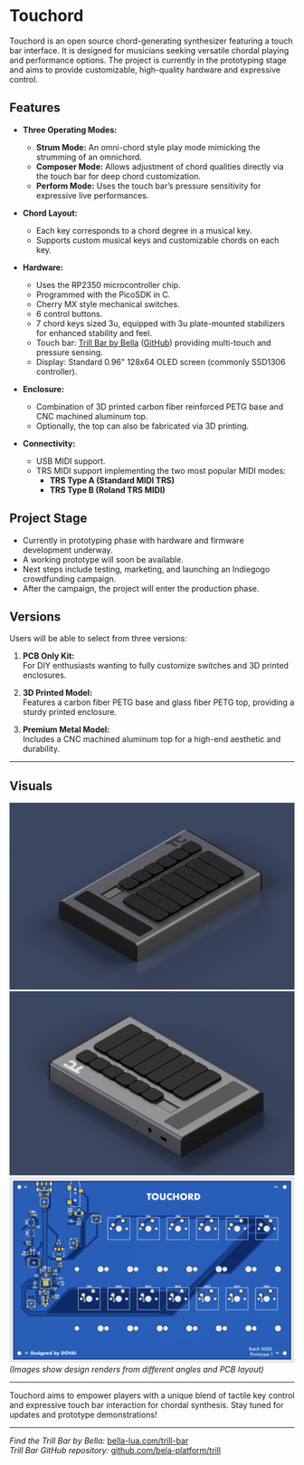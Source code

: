 # Touchord

Touchord is an open source chord-generating synthesizer featuring a touch bar interface. It is designed for musicians seeking versatile chordal playing and performance options. The project is currently in the prototyping stage and aims to provide customizable, high-quality hardware and expressive control.

## Features

- **Three Operating Modes:**
  - **Strum Mode:** An omni-chord style play mode mimicking the strumming of an omnichord.
  - **Composer Mode:** Allows adjustment of chord qualities directly via the touch bar for deep chord customization.
  - **Perform Mode:** Uses the touch bar’s pressure sensitivity for expressive live performances.

- **Chord Layout:**
  - Each key corresponds to a chord degree in a musical key.
  - Supports custom musical keys and customizable chords on each key.

- **Hardware:**
  - Uses the RP2350 microcontroller chip.
  - Programmed with the PicoSDK in C.
  - Cherry MX style mechanical switches.
  - 6 control buttons.
  - 7 chord keys sized 3u, equipped with 3u plate-mounted stabilizers for enhanced stability and feel.
  - Touch bar: [Trill Bar by Bella](https://bella-lua.com/trill-bar) ([GitHub](https://github.com/bela-platform/trill)) providing multi-touch and pressure sensing.
  - Display: Standard 0.96" 128x64 OLED screen (commonly SSD1306 controller).

- **Enclosure:**
  - Combination of 3D printed carbon fiber reinforced PETG base and CNC machined aluminum top.
  - Optionally, the top can also be fabricated via 3D printing.

- **Connectivity:**
  - USB MIDI support.
  - TRS MIDI support implementing the two most popular MIDI modes:
    - **TRS Type A (Standard MIDI TRS)**
    - **TRS Type B (Roland TRS MIDI)**

## Project Stage

- Currently in prototyping phase with hardware and firmware development underway.
- A working prototype will soon be available.
- Next steps include testing, marketing, and launching an Indiegogo crowdfunding campaign.
- After the campaign, the project will enter the production phase.

## Versions

Users will be able to select from three versions:

1. **PCB Only Kit:**  
   For DIY enthusiasts wanting to fully customize switches and 3D printed enclosures.

2. **3D Printed Model:**  
   Features a carbon fiber PETG base and glass fiber PETG top, providing a sturdy printed enclosure.

3. **Premium Metal Model:**  
   Includes a CNC machined aluminum top for a high-end aesthetic and durability.

---

## Visuals

![Render Side View](./img/TC%20Render%202.png)  
![Render Front View](./img/TC%20Render%201.png)  
![PCB Example](./img/PCB.png)  
*(Images show design renders from different angles and PCB layout)*

---

Touchord aims to empower players with a unique blend of tactile key control and expressive touch bar interaction for chordal synthesis. Stay tuned for updates and prototype demonstrations!

---

*Find the Trill Bar by Bella:* [bella-lua.com/trill-bar](https://bella-lua.com/trill-bar)  
*Trill Bar GitHub repository:* [github.com/bela-platform/trill](https://github.com/bela-platform/trill)  
